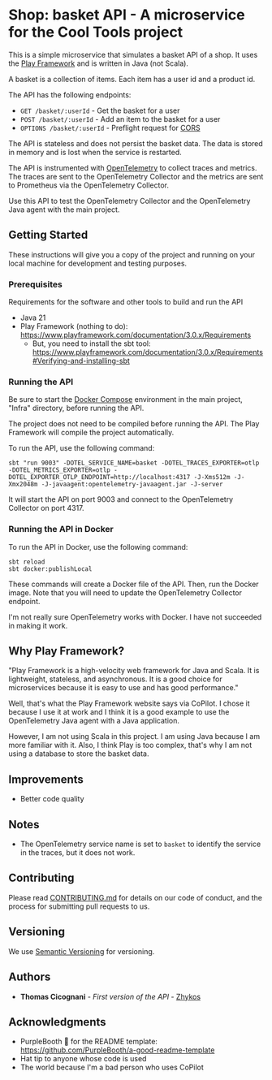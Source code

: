 # Shop: basket API - A microservice for the Cool Tools project

This is a simple microservice that simulates a basket API of a shop. It uses the [Play Framework](https://www.playframework.com/) and is written in Java (not Scala).

A basket is a collection of items. Each item has a user id and a product id.

The API has the following endpoints:
    
- `GET /basket/:userId` - Get the basket for a user
- `POST /basket/:userId` - Add an item to the basket for a user
- `OPTIONS /basket/:userId` - Preflight request for [CORS](https://developer.mozilla.org/en-US/docs/Glossary/Preflight_request)

The API is stateless and does not persist the basket data. The data is stored in memory and is lost when the service is restarted.

The API is instrumented with [OpenTelemetry](https://opentelemetry.io/) to collect traces and metrics. The traces are sent to the OpenTelemetry Collector and the metrics are sent to Prometheus via the OpenTelemetry Collector.

Use this API to test the OpenTelemetry Collector and the OpenTelemetry Java agent with the main project.

## Getting Started

These instructions will give you a copy of the project  and running on
your local machine for development and testing purposes.

### Prerequisites

Requirements for the software and other tools to build and run the API
- Java 21
- Play Framework (nothing to do): https://www.playframework.com/documentation/3.0.x/Requirements
    - But, you need to install the sbt tool: https://www.playframework.com/documentation/3.0.x/Requirements#Verifying-and-installing-sbt

### Running the API

Be sure to start the [Docker Compose](../Infra/docker-compose.yml) environment in the main project, "Infra" directory, before running the API.

The project does not need to be compiled before running the API. The Play Framework will compile the project automatically.

To run the API, use the following command:

```shell
sbt "run 9003" -DOTEL_SERVICE_NAME=basket -DOTEL_TRACES_EXPORTER=otlp -DOTEL_METRICS_EXPORTER=otlp -DOTEL_EXPORTER_OTLP_ENDPOINT=http://localhost:4317 -J-Xms512m -J-Xmx2048m -J-javaagent:opentelemetry-javaagent.jar -J-server
```

It will start the API on port 9003 and connect to the OpenTelemetry Collector on port 4317.

### Running the API in Docker

To run the API in Docker, use the following command:

```shell
sbt reload
sbt docker:publishLocal
```

These commands will create a Docker file of the API.
Then, run the Docker image.
Note that you will need to update the OpenTelemetry Collector endpoint.

I'm not really sure OpenTelemetry works with Docker. I have not succeeded in making it work.

## Why Play Framework?

"Play Framework is a high-velocity web framework for Java and Scala. It is lightweight, stateless, and asynchronous. It is a good choice for microservices because it is easy to use and has good performance."

Well, that's what the Play Framework website says via CoPilot. I chose it because I use it at work and I think it is a good example to use the OpenTelemetry Java agent with a Java application.

However, I am not using Scala in this project. I am using Java because I am more familiar with it. Also, I think Play is too complex, that's why I am not using a database to store the basket data.

## Improvements

- Better code quality

## Notes

- The OpenTelemetry service name is set to `basket` to identify the service in the traces, but it does not work.

## Contributing

Please read [CONTRIBUTING.md](../CONTRIBUTING.md) for details on our code
of conduct, and the process for submitting pull requests to us.

## Versioning

We use [Semantic Versioning](http://semver.org/) for versioning.

## Authors

- **Thomas Cicognani** - *First version of the API* -
  [Zhykos](https://github.com/Zhykos)

## Acknowledgments

- PurpleBooth 🖤 for the README template: https://github.com/PurpleBooth/a-good-readme-template
- Hat tip to anyone whose code is used
- The world because I'm a bad person who uses CoPilot
